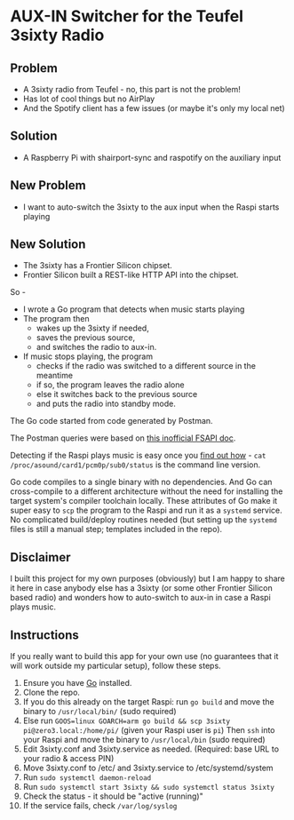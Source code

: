 # AUX-IN Switcher for the Teufel 3sixty Radio

## Problem

- A 3sixty radio from Teufel - no, this part is not the problem!
- Has lot of cool things but no AirPlay
- And the Spotify client has a few issues (or maybe it's only my local net)

## Solution

- A Raspberry Pi with shairport-sync and raspotify on the auxiliary input

## New Problem

- I want to auto-switch the 3sixty to the aux input when the Raspi starts playing

## New Solution

- The 3sixty has a Frontier Silicon chipset.
- Frontier Silicon built a REST-like HTTP API into the chipset.

So - 

- I wrote a Go program that detects when music starts playing
- The program then 
  - wakes up the 3sixty if needed,
  - saves the previous source, 
  - and switches the radio to aux-in.
- If music stops playing, the program
  - checks if the radio was switched to a different source in the meantime
  - if so, the program leaves the radio alone
  - else it switches back to the previous source
  - and puts the radio into standby mode.

The Go code started from code generated by Postman.

The Postman queries were based on [this inofficial FSAPI doc](https://github.com/flammy/fsapi/blob/master/FSAPI.md).

Detecting if the Raspi plays music is easy once you [find out how]((https://howchoo.com/linux/how-to-detect-that-audio-is-currently-being-output-in-linux-and-use-it-to-call-a-program#create-an-audio-output-monitor-script)) - `cat /proc/asound/card1/pcm0p/sub0/status` is the command line version. 

Go code compiles to a single binary with no dependencies. And Go can cross-compile to a different architecture without the need for installing the target system's compiler toolchain locally. These attributes of Go make it super easy to `scp` the program to the Raspi and run it as a `systemd` service. No complicated build/deploy routines needed (but setting up the `systemd` files is still a manual step; templates included in the repo). 

## Disclaimer

I built this project for my own purposes (obviously) but I am happy to share it here in case anybody else has a 3sixty (or some other Frontier Silicon based radio) and wonders how to auto-switch to aux-in in case a Raspi plays music.

## Instructions

If you really want to build this app for your own use (no guarantees that it will work outside my particular setup), follow these steps.

1. Ensure you have [Go](https://go.dev) installed.
2. Clone the repo.
3. If you do this already on the target Raspi: run `go build` and move the binary to `/usr/local/bin/` (sudo required)
4. Else run `GOOS=linux GOARCH=arm go build && scp 3sixty pi@zero3.local:/home/pi/` (given your Raspi user is `pi`)
   Then `ssh` into your Raspi and move the binary to `/usr/local/bin` (sudo required)
5. Edit 3sixty.conf and 3sixty.service as needed. (Required: base URL to your radio & access PIN)
6. Move 3sixty.conf to /etc/ and 3sixty.service to /etc/systemd/system
7. Run `sudo systemctl daemon-reload` 
8. Run `sudo systemctl start 3sixty && sudo systemctl status 3sixty`
9. Check the status - it should be "active (running)"
10. If the service fails, check `/var/log/syslog`  
